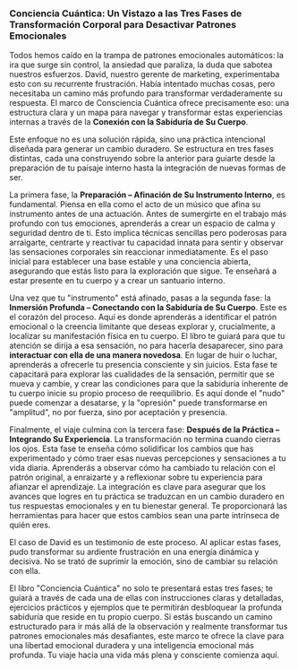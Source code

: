 ### **Conciencia Cuántica: Un Vistazo a las Tres Fases de Transformación Corporal para Desactivar Patrones Emocionales**
Todos hemos caído en la trampa de patrones emocionales automáticos: la ira que surge sin control, la ansiedad que paraliza, la duda que sabotea nuestros esfuerzos. David, nuestro gerente de marketing, experimentaba esto con su recurrente frustración. Había intentado muchas cosas, pero necesitaba un camino más profundo para transformar verdaderamente su respuesta. El marco de Consciencia Cuántica ofrece precisamente eso: una estructura clara y un mapa para navegar y transformar estas experiencias internas a través de la **Conexión con la Sabiduría de Su Cuerpo**.

Este enfoque no es una solución rápida, sino una práctica intencional diseñada para generar un cambio duradero. Se estructura en tres fases distintas, cada una construyendo sobre la anterior para guiarte desde la preparación de tu paisaje interno hasta la integración de nuevas formas de ser.

La primera fase, la **Preparación – Afinación de Su Instrumento Interno**, es fundamental. Piensa en ella como el acto de un músico que afina su instrumento antes de una actuación. Antes de sumergirte en el trabajo más profundo con tus emociones, aprenderás a crear un espacio de calma y seguridad dentro de ti. Esto implica técnicas sencillas pero poderosas para arraigarte, centrarte y reactivar tu capacidad innata para sentir y observar las sensaciones corporales sin reaccionar inmediatamente. Es el paso inicial para establecer una base estable y una conciencia abierta, asegurando que estás listo para la exploración que sigue. Te enseñará a estar presente en tu cuerpo y a crear un santuario interno.

Una vez que tu "instrumento" está afinado, pasas a la segunda fase: la **Inmersión Profunda – Conectando con la Sabiduría de Su Cuerpo**. Este es el corazón del proceso. Aquí es donde aprenderás a identificar el patrón emocional o la creencia limitante que deseas explorar y, crucialmente, a localizar su manifestación física en tu cuerpo. El libro te guiará para que tu atención se dirija a esa sensación, no para hacerla desaparecer, sino para **interactuar con ella de una manera novedosa**. En lugar de huir o luchar, aprenderás a ofrecerle tu presencia consciente y sin juicios. Esta fase te capacitará para explorar las cualidades de la sensación, permitir que se mueva y cambie, y crear las condiciones para que la sabiduría inherente de tu cuerpo inicie su propio proceso de reequilibrio. Es aquí donde el "nudo" puede comenzar a desatarse, y la "opresión" puede transformarse en "amplitud", no por fuerza, sino por aceptación y presencia.

Finalmente, el viaje culmina con la tercera fase: **Después de la Práctica – Integrando Su Experiencia**. La transformación no termina cuando cierras los ojos. Esta fase te enseña cómo solidificar los cambios que has experimentado y cómo traer esas nuevas percepciones y sensaciones a tu vida diaria. Aprenderás a observar cómo ha cambiado tu relación con el patrón original, a enraizarte y a reflexionar sobre tu experiencia para afianzar el aprendizaje. La integración es clave para asegurar que los avances que logres en tu práctica se traduzcan en un cambio duradero en tus respuestas emocionales y en tu bienestar general. Te proporcionará las herramientas para hacer que estos cambios sean una parte intrínseca de quién eres.

El caso de David es un testimonio de este proceso. Al aplicar estas fases, pudo transformar su ardiente frustración en una energía dinámica y decisiva. No se trató de suprimir la emoción, sino de cambiar su relación con ella.

El libro "Conciencia Cuántica" no solo te presentará estas tres fases; te guiará a través de cada una de ellas con instrucciones claras y detalladas, ejercicios prácticos y ejemplos que te permitirán desbloquear la profunda sabiduría que reside en tu propio cuerpo. Si estás buscando un camino estructurado para ir más allá de la observación y realmente transformar tus patrones emocionales más desafiantes, este marco te ofrece la clave para una libertad emocional duradera y una inteligencia emocional más profunda. Tu viaje hacia una vida más plena y consciente comienza aquí.